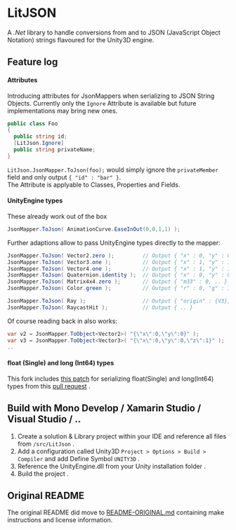 LitJSON
=======

A *.Net* library to handle conversions from and to JSON (JavaScript Object
Notation) strings flavoured for the Unity3D engine.


## Feature log

#### Attributes

Introducing attributes for JsonMappers when serializing to JSON String Objects. Currently only the ```Ignore``` Attribute is available but future implementations may bring new ones.

```csharp
public class Foo
{
  public string id;
  [LitJson.Ignore]
  public string privateName;
}
```

```LitJson.JsonMapper.ToJson(foo);``` would simply ignore the ```privateMember``` field and only output ```{ "id" : "bar" }```.  
The Attribute is applyable to Classes, Properties and Fields.

#### UnityEngine types

These already work out of the box

```csharp
JsonMapper.ToJson( AnimationCurve.EaseInOut(0,0,1,1) );
```

Further adaptions allow to pass UnityEngine types directly to the mapper:

```csharp
JsonMapper.ToJson( Vector2.zero );         // Output { "x" : 0, "y" : 0 }
JsonMapper.ToJson( Vector3.one );          // Output { "x" : 1, "y" : 1, "z" : 1 }
JsonMapper.ToJson( Vector4.one );          // Output { "x" : 1, "y" : 1, "z" : 1, "w" : 1 }
JsonMapper.ToJson( Quaternion.identity );  // Output { "x" : 0, "y" : 0, "z" : 0, "w" : 0 }
JsonMapper.ToJson( Matrix4x4.zero );       // Output { "m33" : 0, .. }
JsonMapper.ToJson( Color.green );          // Output { "r" : 0, "g" : 1, "b" : 0, "a" : 1 }

JsonMapper.ToJson( Ray );                  // Output { "origin" : {V3}, "direction" : {V3} }
JsonMapper.ToJson( RaycastHit );           // Output { .. }
```
Of course reading back in also works:
```csharp
var v2 = JsonMapper.ToObject<Vector2>( "{\"x\":0,\"y\":0}" ); 
var v3 = JsonMapper.ToObject<Vector3>( "{\"x\":0,\"y\":0,\"z\":1}" ); 
..
```

#### float (Single) and long (Int64) types

 This fork includes [this patch](https://github.com/SONIC3D/litjson/commit/3cd16e3650f5f03765704b27700d4c3d37781a01.patch) for serializing float(Single) and long(Int64) types from this [pull request](https://github.com/lbv/litjson/pull/25) .


## Build with Mono Develop / Xamarin Studio / Visual Studio / ..

 1. Create a solution & Library project within your IDE and reference all files from ```/src/LitJson``` .
 2. Add a configuration called Unity3D ```Project > Options > Build > Compiler``` and add Define Symbol ```UNITY3D``` .
 3. Reference the UnityEngine.dll from your Unity installation folder .
 4. Build the project .


## Original README

 The original README did move to [README-ORIGINAL.md](README-ORIGINAL.md) containing make instructions and license information.
